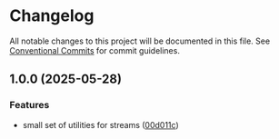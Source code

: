 # Changelog

All notable changes to this project will be documented in this file.
See [Conventional Commits](https://conventionalcommits.org) for commit guidelines.

## 1.0.0 (2025-05-28)

### Features

* small set of utilities for streams ([00d011c](https://github.com/TrigenSoftware/simple-libs/commit/00d011c60a8c1c381f868dca9d0d7c7e53a43cd1))
